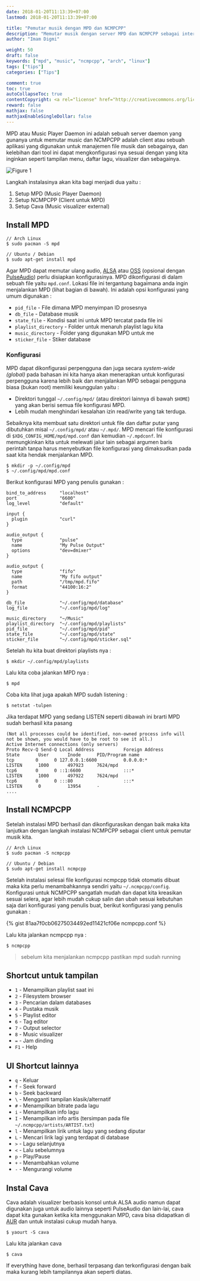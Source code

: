 ```yaml
---
date: 2018-01-20T11:13:39+07:00
lastmod: 2018-01-20T11:13:39+07:00

title: "Pemutar musik dengan MPD dan NCMPCPP"
description: "Memutar musik dengan server MPD dan NCMPCPP sebagai interface"
author: "Imam Digmi"

weight: 50
draft: false
keywords: ["mpd", "music", "ncmpcpp", "arch", "linux"]
tags: ["tips"]
categories: ["Tips"]

comment: true
toc: true
autoCollapseToc: true
contentCopyright: <a rel="license" href="http://creativecommons.org/licenses/by-nc-nd/4.0/">CC BY-NC-ND 4.0</a>
reward: false
mathjax: false
mathjaxEnableSingleDollar: false
---
```


MPD atau Music Player Daemon ini adalah sebuah server daemon yang gunanya untuk memutar music dan NCMPCPP adalah client atau sebuah aplikasi yang digunakan untuk manajemen file musik dan sebagainya, dan kelebihan dari tool ini dapat mengkonfigurasi nya sesuai dengan yang kita inginkan seperti tampilan menu, daftar lagu, visualizer dan sebagainya.<!--more-->

![Figure 1](/images/pemutar-musik-dengan-ncmpcpp/1.png)

Langkah instalasinya akan kita bagi menjadi dua yaitu :
1. Setup MPD (Music Player Daemon)
2. Setup NCMPCPP (Client untuk MPD)
3. Setup Cava (Music visualizer external)

## Install MPD
```
// Arch Linux
$ sudo pacman -S mpd

// Ubuntu / Debian
$ sudo apt-get install mpd
```

Agar MPD dapat memutar ulang audio, [ALSA](https://wiki.archlinux.org/index.php/ALSA) atau [OSS](https://wiki.archlinux.org/index.php/OSS) (opsional dengan [PulseAudio](https://wiki.archlinux.org/index.php/PulseAudio)) perlu disiapkan konfigurasinya.
MPD dikonfigurasi di dalam sebuah file yaitu `mpd.conf`. Lokasi file ini tergantung bagaimana anda ingin menjalankan MPD (lihat bagian di bawah). Ini adalah opsi konfigurasi yang umum digunakan :

- `pid_file` - File dimana MPD menyimpan ID prosesnya
- `db_file` - Database musik
- `state_file` - Kondisi saat ini untuk MPD tercatat pada file ini
- `playlist_directory` - Folder untuk menaruh playlist lagu kita
- `music_directory` - Folder yang digunakan MPD untuk me
- `sticker_file` - Stiker database

### Konfigurasi
MPD dapat dikonfigurasi perpengguna dan juga secara _system-wide (global)_ pada bahasan ini kita hanya akan menerapkan untuk konfigurasi perpengguna karena lebih baik dan menjalankan MPD sebagai pengguna biasa (bukan root) memiliki keunggulan yaitu :

- Direktori tunggal `~/.config/mpd/` (atau direktori lainnya di bawah `$HOME`) yang akan berisi semua file konfigurasi MPD.
- Lebih mudah menghindari kesalahan izin read/write yang tak terduga.

Sebaiknya kita membuat satu direktori untuk file dan daftar putar yang dibutuhkan misal `~/.config/mpd/` atau `~/.mpd/`. MPD mencari file konfigurasi di `$XDG_CONFIG_HOME/mpd/mpd.conf` dan kemudian `~/.mpdconf`. Ini memungkinkan kita untuk melewati jalur lain sebagai argumen baris perintah tanpa harus menyebutkan file konfigurasi yang dimaksudkan pada saat kita hendak menjalankan MPD.
```
$ mkdir -p ~/.config/mpd
$ ~/.config/mpd/mpd.conf
```
Berikut konfigurasi MPD yang penulis gunakan :

```
bind_to_address     "localhost"
port                "6600"
log_level           "default"

input {
  plugin            "curl"
}

audio_output {
  type              "pulse"
  name              "My Pulse Output"
  options           "dev=dmixer"
}

audio_output {
  type              "fifo"
  name              "My fifo output"
  path              "/tmp/mpd.fifo"
  format            "44100:16:2"
}

db_file             "~/.config/mpd/database"
log_file            "~/.config/mpd/log"

music_directory     "~/Music"
playlist_directory  "~/.config/mpd/playlists"
pid_file            "~/.config/mpd/pid"
state_file          "~/.config/mpd/state"
sticker_file        "~/.config/mpd/sticker.sql"
```
Setelah itu kita buat direktori playlists nya :
```
$ mkdir ~/.config/mpd/playlists
```
Lalu kita coba jalankan MPD nya :
```
$ mpd
```
Coba kita lihat juga apakah MPD sudah listening :
```
$ netstat -tulpen
```
Jika terdapat MPD yang sedang LISTEN seperti dibawah ini brarti MPD sudah berhasil kita pasang
```
(Not all processes could be identified, non-owned process info will not be shown, you would have to be root to see it all.)
Active Internet connections (only servers)
Proto Recv-Q Send-Q Local Address           Foreign Address         State       User       Inode      PID/Program name    
tcp        0      0 127.0.0.1:6600          0.0.0.0:*               LISTEN      1000       497923     7624/mpd            
tcp6       0      0 ::1:6600                :::*                    LISTEN      1000       497922     7624/mpd            
tcp6       0      0 :::80                   :::*                    LISTEN      0          13954      -                   
....
```

## Install NCMPCPP
Setelah instalasi MPD berhasil dan dikonfigurasikan dengan baik maka kita lanjutkan dengan langkah instalasi NCMPCPP sebagai client untuk pemutar musik kita.
```
// Arch Linux
$ sudo pacman -S ncmpcpp

// Ubuntu / Debian
$ sudo apt-get install ncmpcpp
```
Setelah instalasi selesai file konfigurasi ncmpcpp tidak otomatis dibuat maka kita perlu menambahkannya sendiri yaitu `~/.ncmpcpp/config`. Konfigurasi untuk NCMPCPP sangatlah mudah dan dapat kita kreasikan sesuai selera, agar lebih mudah cukup salin dan ubah sesuai kebutuhan saja dari konfigurasi yang penulis buat, berikut konfigurasi yang penulis gunakan :

{% gist 81aa7f0cb06275034492ed11421cf06e ncmpcpp.conf %}

Lalu kita jalankan ncmpcpp nya :
```
$ ncmpcpp
```
> sebelum kita menjalankan ncmpcpp pastikan mpd sudah running

## Shortcut untuk tampilan
- `1` - Menampilkan playlist saat ini
- `2` - Filesystem browser
- `3` - Pencarian dalam databases
- `4` - Pustaka musik
- `5` - Playlist editor
- `6` - Tag editor
- `7` - Output selector
- `8` - Music visualizer
- `=` - Jam dinding
- `F1` - Help

## UI Shortcut lainnya
- `q` - Keluar
- `f` - Seek forward
- `b` - Seek backward
- `\` - Mengganti tampilan klasik/alternatif
- `#` - Menampilkan bitrate pada lagu
- `i` - Menampilkan info lagu
- `I` - Menampilkan info artis (tersimpan pada file `~/.ncmpcpp/artists/ARTIST.txt`)
- `l` - Menampilkan lirik untuk lagu yang sedang diputar
- `L` - Mencari lirik lagi yang terdapat di database
- `>` - Lagu selanjutnya
- `<` - Lalu sebelumnya
- `p` - Play/Pause
- `+` - Menambahkan volume
- `-` - Mengurangi volume

## Instal Cava
Cava adalah visualizer berbasis konsol untuk ALSA audio namun dapat digunakan juga untuk audio lainnya seperti PulseAudio dan lain-lai, cava dapat kita gunakan ketika kita menggunakan MPD, cava bisa didapatkan di [AUR](https://aur.archlinux.org/packages/cava/) dan untuk instalasi cukup mudah hanya.
```
$ yaourt -S cava
```
Lalu kita jalankan cava
```
$ cava
```

If everything have done, berhasil terpasang dan terkonfigurasi dengan baik maka kurang lebih tampilannya akan seperti diatas.